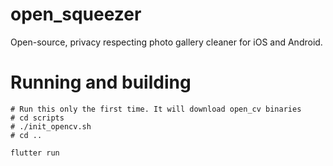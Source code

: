 # open_squeezer

Open-source, privacy respecting photo gallery cleaner for iOS and Android.

# Running and building

```
# Run this only the first time. It will download open_cv binaries
# cd scripts
# ./init_opencv.sh
# cd ..

flutter run
```
